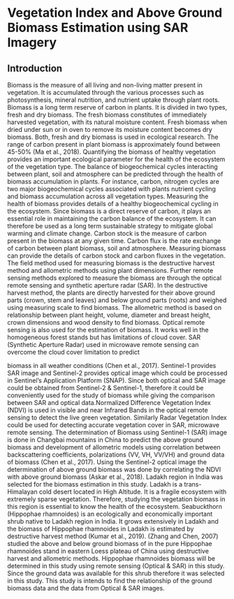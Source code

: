 # Vegetation Index and Above Ground Biomass Estimation using SAR Imagery
## Introduction 
Biomass is the measure of all living and non-living matter present in vegetation. It is
accumulated through the various processes such as photosynthesis, mineral nutrition, and
nutrient uptake through plant roots. Biomass is a long term reserve of carbon in plants. It is
divided in two types, fresh and dry biomass. The fresh biomass constitutes of immediately
harvested vegetation, with its natural moisture content. Fresh biomass when dried under sun
or in oven to remove its moisture content becomes dry biomass. Both, fresh and dry biomass
is used in ecological research.
The range of carbon present in plant biomass is approximately found between 45-50% (Ma et
al., 2018). Quantifying the biomass of healthy vegetation provides an important ecological
parameter for the health of the ecosystem of the vegetation type. The balance of
biogeochemical cycles interacting between plant, soil and atmosphere can be predicted
through the health of biomass accumulation in plants. For instance, carbon, nitrogen cycles
are two major biogeochemical cycles associated with plants nutrient cycling and biomass
accumulation across all vegetation types.
Measuring the health of biomass provides details of a healthy biogeochemical cycling in the
ecosystem. Since biomass is a direct reserve of carbon, it plays an essential role in
maintaining the carbon balance of the ecosystem. It can therefore be used as a long term
sustainable strategy to mitigate global warming and climate change. Carbon stock is the
measure of carbon present in the biomass at any given time. Carbon flux is the rate exchange
of carbon between plant biomass, soil and atmosphere. Measuring biomass can provide the
details of carbon stock and carbon fluxes in the vegetation. The field method used for
measuring biomass is the destructive harvest method and allometric methods using plant
dimensions. Further remote sensing methods explored to measure the biomass are through the
optical remote sensing and synthetic aperture radar (SAR). In the destructive harvest method,
the plants are directly harvested for their above ground parts (crown, stem and leaves) and
below ground parts (roots) and weighed using measuring scale to find biomass. The
allometric method is based on relationship between plant height, volume, diameter and breast
height, crown dimensions and wood density to find biomass.
Optical remote sensing is also used for the estimation of biomass. It works well in the
homogeneous forest stands but has limitations of cloud cover. SAR (Synthetic Aperture
Radar) used in microwave remote sensing can overcome the cloud cover limitation to predict

biomass in all weather conditions (Chen et al., 2017). Sentinel-1 provides SAR image and
Sentinel-2 provides optical image which could be processed in Sentinel’s Application
Platform (SNAP). Since both optical and SAR image could be obtained from Sentinel-2 &
Sentinel-1, therefore it could be conveniently used for the study of biomass while giving the
comparison between SAR and optical data.Normalized Difference Vegetation Index (NDVI)
is used in visible and near Infrared Bands in the optical remote sensing to detect the live
green vegetation. Similarly Radar Vegetation Index could be used for detecting accurate
vegetation cover in SAR, microwave remote sensing. The determination of Biomass using
Sentinel-1 (SAR) image is done in Changbai mountains in China to predict the above ground
biomass and development of allometric models using correlation between backscattering
coefficients, polarizations (VV, VH, VV/VH) and ground data of biomass (Chen et al., 2017).
Using the Sentinel-2 optical image the determination of above ground biomass was done by
correlating the NDVI with above ground biomass (Askar et al., 2018).
Ladakh region in India was selected for the biomass estimation in this study. Ladakh is a
trans-Himalayan cold desert located in High Altitude. It is a fragile ecosystem with extremely
sparse vegetation. Therefore, studying the vegetation biomass in this region is essential to
know the health of the ecosystem. Seabuckthorn (Hippophae rhamnoides) is an ecologically
and economically important shrub native to Ladakh region in India. It grows extensively in
Ladakh and the biomass of Hippophae rhamnoides in Ladakh is estimated by destructive
harvest method (Kumar et al., 2019). (Zhang and Chen, 2007) studied the above and below
ground biomass of in the pure Hippophae rhamnoides stand in eastern Loess plateau of China
using destructive harvest and allometric methods. Hippophae rhamnoides biomass will be
determined in this study using remote sensing (Optical & SAR) in this study. Since the
ground data was available for this shrub therefore it was selected in this study. This study is
intends to find the relationship of the ground biomass data and the data from Optical & SAR
images.
